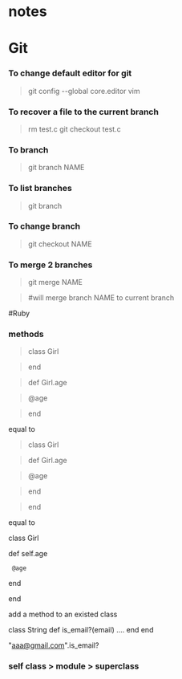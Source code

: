 # notes

# Git

### To change default editor for git

>git config --global core.editor vim

### To recover a file to the current branch

>rm test.c
>git checkout test.c

### To branch

> git branch NAME

### To list branches

>git branch

### To change branch

>git checkout NAME

### To merge 2 branches

>git merge NAME

>\#will merge branch NAME to current branch

#Ruby

### methods

>class Girl

>end

>def Girl.age

> @age

>end

equal to

>class Girl

> def Girl.age

>   @age

> end

>end

equal to 

  class Girl
  
   def self.age
  
     @age
  
   end
  
  end


add a method to an existed class

  class String
    def is_email?(email)
      ....
    end
  end

  "aaa@gmail.com".is_email?

### self class > module > superclass
